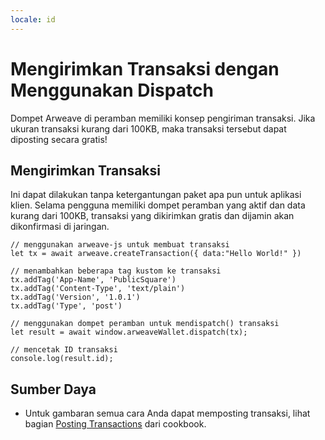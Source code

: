 ```yaml
---
locale: id
---
```


# Mengirimkan Transaksi dengan Menggunakan Dispatch
Dompet Arweave di peramban memiliki konsep pengiriman transaksi. Jika ukuran transaksi kurang dari 100KB, maka transaksi tersebut dapat diposting secara gratis!
## Mengirimkan Transaksi
Ini dapat dilakukan tanpa ketergantungan paket apa pun untuk aplikasi klien. Selama pengguna memiliki dompet peramban yang aktif dan data kurang dari 100KB, transaksi yang dikirimkan gratis dan dijamin akan dikonfirmasi di jaringan.

```js:no-line-numbers
// menggunakan arweave-js untuk membuat transaksi
let tx = await arweave.createTransaction({ data:"Hello World!" })

// menambahkan beberapa tag kustom ke transaksi
tx.addTag('App-Name', 'PublicSquare')
tx.addTag('Content-Type', 'text/plain')
tx.addTag('Version', '1.0.1')
tx.addTag('Type', 'post')

// menggunakan dompet peramban untuk mendispatch() transaksi
let result = await window.arweaveWallet.dispatch(tx);

// mencetak ID transaksi
console.log(result.id);
```

## Sumber Daya
* Untuk gambaran semua cara Anda dapat memposting transaksi, lihat bagian [Posting Transactions](../../concepts/post-transactions.md) dari cookbook.